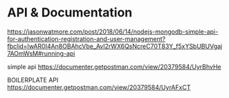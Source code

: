 # API & Documentation

https://jasonwatmore.com/post/2018/06/14/nodejs-mongodb-simple-api-for-authentication-registration-and-user-management?fbclid=IwAR0I4An8OBAhcVbe_AvI2rWX6QsNcreC70T83Y_f5xYSbUBUVgaj7AOmWsM#running-api

simple api
https://documenter.getpostman.com/view/20379584/UyrBhvHe

BOILERPLATE API
https://documenter.getpostman.com/view/20379584/UyrAFxCT
